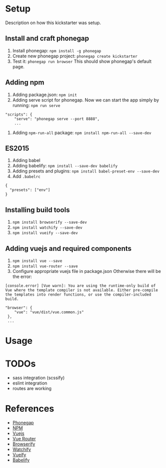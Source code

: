 # Setup
Description on how this kickstarter was setup.

## Install and craft phonegap
1. Install phonegap: `npm install -g phonegap`
1. Create new phonegap project: `phonegap create kickstarter`
1. Test it: `phonegap run browser`
This should show phonegap's default page.

## Adding npm
1. Adding package.json: `npm init`
1. Adding serve script for phonegap. Now we can start the app simply by running: `npm run serve`
```
"scripts": {
    "serve": "phonegap serve --port 8888",
    ...
```
1. Adding `npm-run-all` package: `npm install npm-run-all --save-dev`

## ES2015
1. Adding babel
1. Adding babelify: `npm install --save-dev babelify`
1. Adding presets and plugins: `npm install babel-preset-env --save-dev`
1. Add `.babelrc`
```
{
  "presets": ["env"]
}
```

## Installing build tools
1. `npm install browserify --save-dev`
1. `npm install watchify --save-dev`
1. `npm install vueify --save-dev`

## Adding vuejs and required components
1. `npm install vue --save`
1. `npm install vue-router --save`
1. Configure appropriate vuejs file in package.json
Otherwise there will be the error:
```
[console.error] [Vue warn]: You are using the runtime-only build of Vue where the template compiler is not available. Either pre-compile the templates into render functions, or use the compiler-included build.
```

```
"browser": {
    "vue": "vue/dist/vue.common.js"
 },
 ...
```

# Usage

# TODOs
* sass integration (scssify)
* eslint integration
* routes are working

# References
* [Phonegap](https://phonegap.com/)
* [NPM](https://www.npmjs.com/)
* [Vuejs]()
* [Vue Router]()
* [Browserify](https://www.npmjs.com/package/browserify)
* [Watchify](https://www.npmjs.com/package/browserify)
* [Vueify](https://www.npmjs.com/package/vueify)
* [Babelify](https://www.npmjs.com/package/babelify)